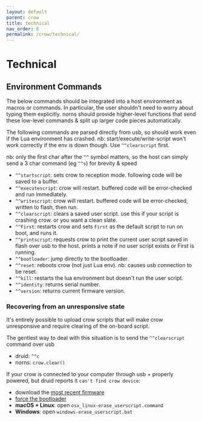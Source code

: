```yaml
---
layout: default
parent: crow
title: technical
nav_order: 8
permalink: /crow/technical/
---
```


# Technical

## Environment Commands

The below commands should be integrated into a host environment as macros or commands. In particular, the user shouldn't need to worry about typing them explicitly. norns should provide higher-level functions that send these low-level commands & split up larger code pieces automatically.

The following commands are parsed directly from usb, so should work even if the Lua environment has crashed. nb: start/execute/write-script won't work correctly if the env is down though. Use `^^clearscript` first.

nb: only the first char after the `^^` symbol matters, so the host can simply send a 3 char command (eg `^^s`) for brevity & speed

- `^^startscript`: sets crow to reception mode. following code will be saved to a buffer.
- `^^executescript`: crow will restart. buffered code will be error-checked and run immediately.
- `^^writescript`: crow will restart. buffered code will be error-checked, written to flash, then run.
- `^^clearscript`: clears a saved user script. use this if your script is crashing crow. or you want a clean slate.
- `^^First`: restarts crow and sets `First` as the default script to run on boot, and runs it.
- `^^printscript`: requests crow to print the current user script saved in flash over usb to the host. prints a note if no user script exists or First is running.
- `^^bootloader`: jump directly to the bootloader.
- `^^reset`: reboots crow (not just Lua env). nb: causes usb connection to be reset.
- `^^kill`: restarts the lua environment but doesn't run the user script.
- `^^identity`: returns serial number.
- `^^version`: returns current firmware version.


### Recovering from an unresponsive state

It's entirely possible to upload crow scripts that will make crow unresponsive and require clearing of the on-board script.

The gentlest way to deal with this situation is to send the `^^clearscript` command over usb

- druid: `^^c`
- norns: `crow.clear()`

If your crow is connected to your computer through usb + properly powered, but druid reports it `can't find crow device`:

- download the [most recent firmware](https://github.com/monome/crow/releases)
- [force the bootloader](../update/#forcing-the-bootloader)
- **macOS + Linux**: open `osx_linux-erase_userscript.command`
- **Windows**: open `windows-erase_userscript.bat`
